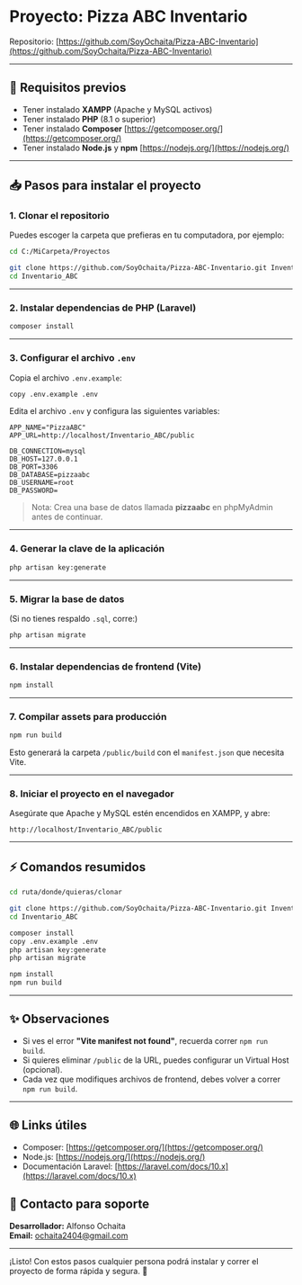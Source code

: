 # Proyecto: Pizza ABC Inventario

Repositorio: [https://github.com/SoyOchaita/Pizza-ABC-Inventario](https://github.com/SoyOchaita/Pizza-ABC-Inventario)

---

## 🚀 Requisitos previos

- Tener instalado **XAMPP** (Apache y MySQL activos)
- Tener instalado **PHP** (8.1 o superior)
- Tener instalado **Composer** [https://getcomposer.org/](https://getcomposer.org/)
- Tener instalado **Node.js** y **npm** [https://nodejs.org/](https://nodejs.org/)

---

## 📥 Pasos para instalar el proyecto

### 1. Clonar el repositorio

Puedes escoger la carpeta que prefieras en tu computadora, por ejemplo:

```bash
cd C:/MiCarpeta/Proyectos

git clone https://github.com/SoyOchaita/Pizza-ABC-Inventario.git Inventario_ABC
cd Inventario_ABC
```

---

### 2. Instalar dependencias de PHP (Laravel)

```bash
composer install
```

---

### 3. Configurar el archivo `.env`

Copia el archivo `.env.example`:

```bash
copy .env.example .env
```

Edita el archivo `.env` y configura las siguientes variables:

```dotenv
APP_NAME="PizzaABC"
APP_URL=http://localhost/Inventario_ABC/public

DB_CONNECTION=mysql
DB_HOST=127.0.0.1
DB_PORT=3306
DB_DATABASE=pizzaabc
DB_USERNAME=root
DB_PASSWORD=
```

> Nota: Crea una base de datos llamada **pizzaabc** en phpMyAdmin antes de continuar.

---

### 4. Generar la clave de la aplicación

```bash
php artisan key:generate
```

---

### 5. Migrar la base de datos

(Si no tienes respaldo `.sql`, corre:)

```bash
php artisan migrate
```

---

### 6. Instalar dependencias de frontend (Vite)

```bash
npm install
```

---

### 7. Compilar assets para producción

```bash
npm run build
```

Esto generará la carpeta `/public/build` con el `manifest.json` que necesita Vite.

---

### 8. Iniciar el proyecto en el navegador

Asegúrate que Apache y MySQL estén encendidos en XAMPP, y abre:

```
http://localhost/Inventario_ABC/public
```

---

## ⚡ Comandos resumidos

```bash
cd ruta/donde/quieras/clonar

git clone https://github.com/SoyOchaita/Pizza-ABC-Inventario.git Inventario_ABC
cd Inventario_ABC

composer install
copy .env.example .env
php artisan key:generate
php artisan migrate

npm install
npm run build
```

---

## ✨ Observaciones

- Si ves el error **"Vite manifest not found"**, recuerda correr `npm run build`.
- Si quieres eliminar `/public` de la URL, puedes configurar un Virtual Host (opcional).
- Cada vez que modifiques archivos de frontend, debes volver a correr `npm run build`.

---

## 🌐 Links útiles

- Composer: [https://getcomposer.org/](https://getcomposer.org/)
- Node.js: [https://nodejs.org/](https://nodejs.org/)
- Documentación Laravel: [https://laravel.com/docs/10.x](https://laravel.com/docs/10.x)


## 🔗 Contacto para soporte

**Desarrollador:** Alfonso Ochaita  
**Email:** ochaita2404@gmail.com

---

¡Listo! Con estos pasos cualquier persona podrá instalar y correr el proyecto de forma rápida y segura. 🚀

